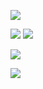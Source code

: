 [![](http://github-profile-summary-cards.vercel.app/api/cards/profile-details?username=status102)](https://github.com/status102)

[![](https://github-readme-stats.vercel.app/api?username=status102&show_icons=true&&count_private=true)](https://github.com/status102)
[![](http://github-profile-summary-cards.vercel.app/api/cards/productive-time?username=status102&utcOffset=8)](https://github.com/status102)

[![](https://github-readme-stats.vercel.app/api/top-langs/?username=status102&layout=compact)](https://github.com/status102)

[![](https://stats.justsong.cn/api/bilibili/?id=55411725)](https://space.bilibili.com/55411725)
